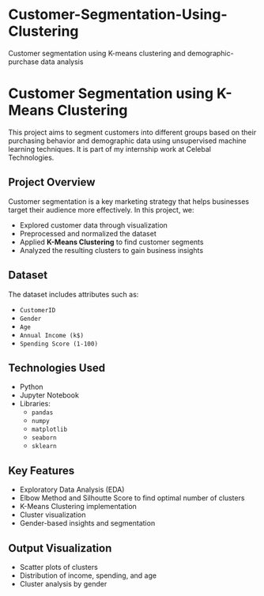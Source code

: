 # Customer-Segmentation-Using-Clustering
Customer segmentation using K-means clustering and demographic-purchase data analysis

#  Customer Segmentation using K-Means Clustering

This project aims to segment customers into different groups based on their purchasing behavior and demographic data using unsupervised machine learning techniques. It is part of my internship work at Celebal Technologies.

##  Project Overview

Customer segmentation is a key marketing strategy that helps businesses target their audience more effectively. In this project, we:

- Explored customer data through visualization
- Preprocessed and normalized the dataset
- Applied **K-Means Clustering** to find customer segments
- Analyzed the resulting clusters to gain business insights

##  Dataset

The dataset includes attributes such as:
- `CustomerID`
- `Gender`
- `Age`
- `Annual Income (k$)`
- `Spending Score (1-100)`

##  Technologies Used
- Python
- Jupyter Notebook
- Libraries:
  - `pandas`
  - `numpy`
  - `matplotlib`
  - `seaborn`
  - `sklearn`

##  Key Features
- Exploratory Data Analysis (EDA)
- Elbow Method and Silhoutte Score to find optimal number of clusters
- K-Means Clustering implementation
- Cluster visualization
- Gender-based insights and segmentation

##  Output Visualization
- Scatter plots of clusters
- Distribution of income, spending, and age
- Cluster analysis by gender

